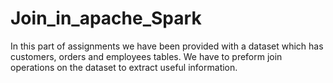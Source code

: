 # Join_in_apache_Spark
In this part of assignments we have been provided with a dataset which has customers, orders and employees tables.
We have to preform join operations on the dataset to extract useful information.
